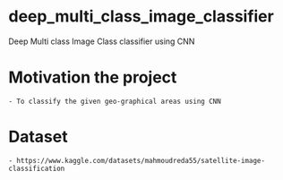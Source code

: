 # deep_multi_class_image_classifier
Deep Multi class Image Class classifier using CNN

# Motivation the project
	- To classify the given geo-graphical areas using CNN
	
# Dataset
	- https://www.kaggle.com/datasets/mahmoudreda55/satellite-image-classification